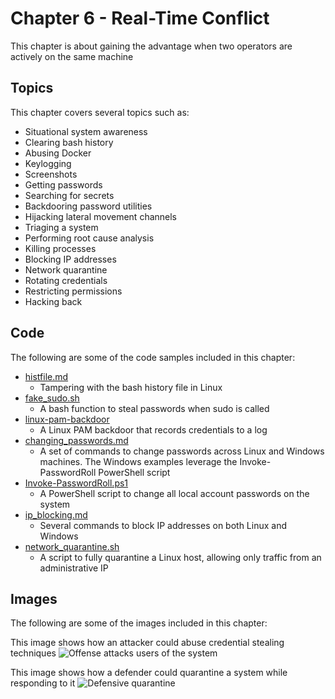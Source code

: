 # Chapter 6 - Real-Time Conflict
This chapter is about gaining the advantage when two operators are actively on the same machine

## Topics

This chapter covers several topics such as:

-   Situational system awareness
-   Clearing bash history
-   Abusing Docker
-   Keylogging
-   Screenshots
-   Getting passwords
-   Searching for secrets
-   Backdooring password utilities
-   Hijacking lateral movement channels
-   Triaging a system
-   Performing root cause analysis
-   Killing processes
-   Blocking IP addresses
-   Network quarantine
-   Rotating credentials
-   Restricting permissions
-   Hacking back

## Code
The following are some of the code samples included in this chapter:

- [histfile.md](https://github.com/ahhh/Cybersecurity-Tradecraft/blob/main/Chapter6/histfile.md)
    - Tampering with the bash history file in Linux
- [fake_sudo.sh](https://github.com/ahhh/Cybersecurity-Tradecraft/blob/main/Chapter6/fake_sudo.sh)
    - A bash function to steal passwords when sudo is called
- [linux-pam-backdoor](https://github.com/ahhh/Cybersecurity-Tradecraft/tree/main/Chapter6/linux-pam-backdoor)
	- A Linux PAM backdoor that records credentials to a log 
- [changing_passwords.md](https://github.com/ahhh/Cybersecurity-Tradecraft/blob/main/Chapter6/changing_passwords.md)
    - A set of commands to change passwords across Linux and Windows machines. The Windows examples leverage the Invoke-PasswordRoll PowerShell script 
- [Invoke-PasswordRoll.ps1](https://github.com/ahhh/Cybersecurity-Tradecraft/blob/main/Chapter6/Invoke-PasswordRoll.ps1)
    - A PowerShell script to change all local account passwords on the system 
- [ip_blocking.md](https://github.com/ahhh/Cybersecurity-Tradecraft/blob/main/Chapter6/ip_blocking.md)
    - Several commands to block IP addresses on both Linux and Windows
- [network_quarantine.sh](https://github.com/ahhh/Cybersecurity-Tradecraft/blob/main/Chapter6/network_quarantine.sh)
    - A script to fully quarantine a Linux host, allowing only traffic from an administrative IP

## Images 
The following are some of the images included in this chapter:

This image shows how an attacker could abuse credential stealing techniques
![Offense attacks users of the system](https://raw.githubusercontent.com/ahhh/Cybersecurity-Tradecraft/main/Chapter6/attackerstealscreds.PNG)

This image shows how a defender could quarantine a system while responding to it
![Defensive quarantine](https://raw.githubusercontent.com/ahhh/Cybersecurity-Tradecraft/main/Chapter6/quarantineresponse.PNG)
